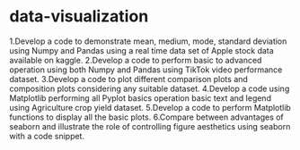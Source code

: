 # data-visualization
1.Develop a code to demonstrate mean, medium, mode, standard deviation using Numpy and Pandas using a real time data set of Apple stock data available on kaggle.
2.Develop a code to perform basic to advanced operation using both Numpy and Pandas using TikTok video performance dataset.
3.Develop a code to plot different comparison plots and composition plots considering any suitable dataset.
4.Develop a code using Matplotlib performing all Pyplot basics operation basic text and legend using Agriculture crop yield dataset.
5.Develop a code to perform Matplotlib functions to display all the basic plots.
6.Compare between advantages of seaborn and illustrate the role of controlling figure aesthetics using seaborn with a code snippet.
